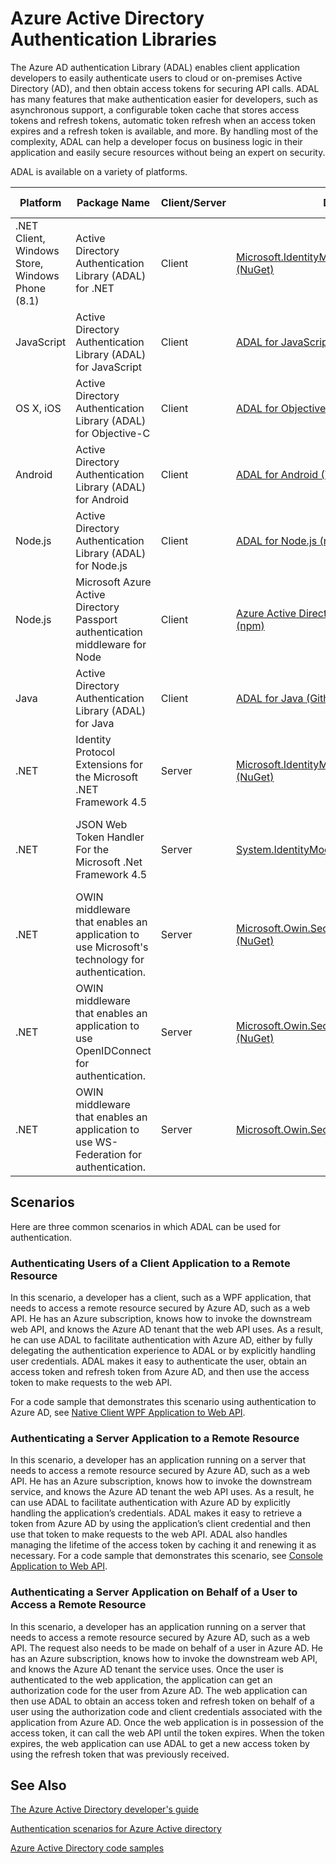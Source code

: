 <properties
   pageTitle="Azure Active Directory Authentication Libraries | Microsoft Azure"
   description="The Azure AD Authentication Library (ADAL) allows client application developers to easily authenticate users to cloud or on-premises Active Directory (AD) and then obtain access tokens for securing API calls."
   services="active-directory"
   documentationCenter=""
   authors="msmbaldwin"
   manager="mbaldwin"
   editor="mbaldwin" />
<tags
   ms.service="active-directory"
   ms.devlang="na"
   ms.topic="article"
   ms.tgt_pltfrm="na"
   ms.workload="identity"
   ms.date="05/31/2016"
   ms.author="mbaldwin" />

# Azure Active Directory Authentication Libraries

The Azure AD authentication Library (ADAL) enables client application developers to easily authenticate users to cloud or on-premises Active Directory (AD), and then obtain access tokens for securing API calls. ADAL has many features that make authentication easier for developers, such as asynchronous support, a configurable token cache that stores access tokens and refresh tokens, automatic token refresh when an access token expires and a refresh token is available, and more. By handling most of the complexity, ADAL can help a developer focus on business logic in their application and easily secure resources without being an expert on security.

ADAL is available on a variety of platforms.

|Platform|Package Name|Client/Server|Download|Source Code|Documentation & Samples|
|---|---|---|---|---|---|
|.NET Client, Windows Store, Windows Phone (8.1)|Active Directory  Authentication Library (ADAL) for .NET|Client|[Microsoft.IdentityModel.Clients.ActiveDirectory (NuGet)](https://www.nuget.org/packages/Microsoft.IdentityModel.Clients.ActiveDirectory)|[ADAL for .NET (Github)](https://github.com/AzureAD/azure-activedirectory-library-for-dotnet)|[Documentation](https://msdn.microsoft.com/library/azure/mt417579.aspx)|
|JavaScript|Active Directory Authentication Library (ADAL) for JavaScript|Client|[ADAL for JavaScript (Github)](https://github.com/AzureAD/azure-activedirectory-library-for-js)|[ADAL for JavaScript (Github)](https://github.com/AzureAD/azure-activedirectory-library-for-js)|Sample: [SinglePageApp-DotNet (Github)](https://github.com/AzureADSamples/SinglePageApp-DotNet)|
|OS X, iOS|Active Directory Authentication Library (ADAL) for Objective-C|Client|[ADAL for Objective-C (CocoaPods)](https://cocoapods.org/?q=adal%20io)|[ADAL for Objective-C (Github)](https://github.com/AzureAD/azure-activedirectory-library-for-objc)|Sample: [NativeClient-iOS (Github)](https://github.com/AzureADSamples/NativeClient-iOS)|
|Android|Active Directory Authentication Library (ADAL) for Android|Client|[ADAL for Android (The Central Repository)](http://search.maven.org/remotecontent?filepath=com/microsoft/aad/adal/)|[ADAL for Android (Github)](https://github.com/AzureAD/azure-activedirectory-library-for-android)|Sample: [NativeClient-Android (Github)](https://github.com/AzureADSamples/NativeClient-Android)|
|Node.js|Active Directory Authentication Library (ADAL) for Node.js|Client|[ADAL for Node.js (npm)](https://www.npmjs.com/package/adal-node)|[ADAL for Node.js (Github)](https://github.com/AzureAD/azure-activedirectory-library-for-nodejs)|Sample: [WebAPI-Nodejs (Github)](https://github.com/AzureADSamples/WebAPI-Nodejs)|
|Node.js|Microsoft Azure Active Directory Passport authentication middleware for Node|Client|[Azure Active Directory Passport for Node.js (npm)](https://www.npmjs.com/package/passport-azure-ad)|[Azure Active Directory for Node.js (Github)](https://github.com/AzureAD/passport-azure-ad)||
|Java|Active Directory Authentication Library (ADAL) for Java|Client|[ADAL for Java (Github)](https://github.com/AzureAD/azure-activedirectory-library-for-java)|[ADAL for Java (Github)](https://github.com/AzureAD/azure-activedirectory-library-for-java)||
|.NET|Identity Protocol Extensions for the Microsoft .NET Framework 4.5|Server|[Microsoft.IdentityModel.Protocol.Extensions (NuGet)](https://www.nuget.org/packages/Microsoft.IdentityModel.Protocol.Extensions)|[Azure AD identity model extensions for .NET (Github)](https://github.com/AzureAD/azure-activedirectory-identitymodel-extensions-for-dotnet)||
|.NET|JSON Web Token Handler For the Microsoft .Net Framework 4.5|Server|[System.IdentityModel.Tokens.Jwt (NuGet)](https://www.nuget.org/packages/System.IdentityModel.Tokens.Jwt)|[Azure AD identity model extensions for .NET (Github)](https://github.com/AzureAD/azure-activedirectory-identitymodel-extensions-for-dotnet)||
|.NET|OWIN middleware that enables an application to use Microsoft's technology for authentication.|Server|[Microsoft.Owin.Security.ActiveDirectory (NuGet)](https://www.nuget.org/packages/Microsoft.Owin.Security.ActiveDirectory/)|[OWIN (CodePlex)](http://katanaproject.codeplex.com)||
|.NET|OWIN middleware that enables an application to use OpenIDConnect for authentication.|Server|[Microsoft.Owin.Security.OpenIdConnect (NuGet)](https://www.nuget.org/packages/Microsoft.Owin.Security.OpenIdConnect)|[OWIN (CodePlex)](http://katanaproject.codeplex.com)|Sample: [WebApp-OpenIDConnecty-DotNet (Github)](https://github.com/AzureADSamples/WebApp-OpenIDConnect-DotNet)|
|.NET|OWIN middleware that enables an application to use WS-Federation for authentication.|Server|[Microsoft.Owin.Security.WsFederation (NuGet)](https://www.nuget.org/packages/Microsoft.Owin.Security.WsFederation)|[OWIN (CodePlex)](http://katanaproject.codeplex.com)|Sample: [WebApp-WSFederation-DotNet (Github)](https://github.com/AzureADSamples/WebApp-WSFederation-DotNet)|

## Scenarios

Here are three common scenarios in which ADAL can be used for authentication.  

### Authenticating Users of a Client Application to a Remote Resource

In this scenario, a developer has a client, such as a WPF application, that needs to access a remote resource secured by Azure AD, such as a web API. He has an Azure subscription, knows how to invoke the downstream web API, and knows the Azure AD tenant that the web API uses. As a result, he can use ADAL to facilitate authentication with Azure AD, either by fully delegating the authentication experience to ADAL or by explicitly handling user credentials. ADAL makes it easy to authenticate the user, obtain an access token and refresh token from Azure AD, and then use the access token to make requests to the web API.

For a code sample that demonstrates this scenario using authentication to Azure AD, see [Native Client WPF Application to Web API](https://github.com/azureadsamples/nativeclient-dotnet).

### Authenticating a Server Application to a Remote Resource

In this scenario, a developer has an application running on a server that needs to access a remote resource secured by Azure AD, such as a web API. He has an Azure subscription, knows how to invoke the downstream service, and knows the Azure AD tenant the web API uses. As a result, he can use ADAL to facilitate authentication with Azure AD by explicitly handling the application’s credentials. ADAL makes it easy to retrieve a token from Azure AD by using the application’s client credential and then use that token to make requests to the web API. ADAL also handles managing the lifetime of the access token by caching it and renewing it as necessary. For a code sample that demonstrates this scenario, see [Console Application to Web API](https://github.com/AzureADSamples/Daemon-DotNet).

### Authenticating a Server Application on Behalf of a User to Access a Remote Resource

In this scenario, a developer has an application running on a server that needs to access a remote resource secured by Azure AD, such as a web API. The request also needs to be made on behalf of a user in Azure AD. He has an Azure subscription, knows how to invoke the downstream web API, and knows the Azure AD tenant the service uses. Once the user is authenticated to the web application, the application can get an authorization code for the user from Azure AD. The web application can then use ADAL to obtain an access token and refresh token on behalf of a user using the authorization code and client credentials associated with the application from Azure AD. Once the web application is in possession of the access token, it can call the web API until the token expires. When the token expires, the web application can use ADAL to get a new access token by using the refresh token that was previously received.


## See Also

[The Azure Active Directory developer's guide](active-directory-developers-guide.md)

[Authentication scenarios for Azure Active directory](active-directory-authentication-scenarios.md)

[Azure Active Directory code samples](active-directory-code-samples.md)
